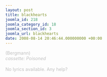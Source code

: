 ```yaml
---
layout: post
title: blackhearts
joomla_id: 218
joomla_category_id: 18
joomla_section_id: 3
joomla_url: blackhearts
date: 2008-08-14 20:46:44.000000000 +00:00
---
```

<span style="color: #c0c0c0" class="Apple-style-span">(Bergmann)<br />
<i>cassette: Poisoned</i><br />
<br />
No lyrics available. Any help?</span>
